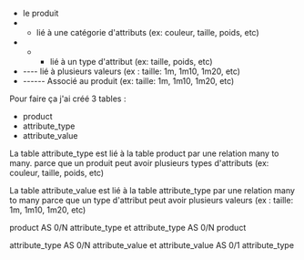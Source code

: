 

- le produit 
- - lié à une catégorie d'attributs (ex: couleur, taille, poids, etc)
- - - lié à un type d'attribut (ex: taille, poids, etc)
- ---- lié à plusieurs valeurs (ex : taille: 1m, 1m10, 1m20, etc)
- ------ Associé au produit (ex: taille: 1m, 1m10, 1m20, etc)

Pour faire ça j'ai créé 3 tables : 

  * product
  * attribute_type
  * attribute_value

La table attribute_type est lié à la table product par une relation many to many.
parce que un produit peut avoir plusieurs types d'attributs (ex: couleur, taille, poids, etc)

La table attribute_value est lié à la table attribute_type par une relation many to many parce que un type d'attribut peut avoir plusieurs valeurs (ex : taille: 1m, 1m10, 1m20, etc)


product AS 0/N attribute_type et attribute_type AS 0/N product

attribute_type AS 0/N attribute_value et attribute_value AS 0/1 attribute_type




